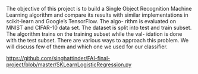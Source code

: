 The objective of this project is to build a Single Object Recognition Machine Learning algorithm and compare its results with similar implementations in scikit-learn and Google’s TensorFlow. The algo- rithm is evaluated on MNIST and CIFAR-10 data set. The dataset is split into test and train subset. The algorithm trains on the training subset while the val- idation is done with the test subset. There are various ways to approach this problem. We will discuss few of them and which one we used for our classifier.


https://github.com/singhattinder/FAI-final-project/blob/master/SKLearnLogisticRegression.py
